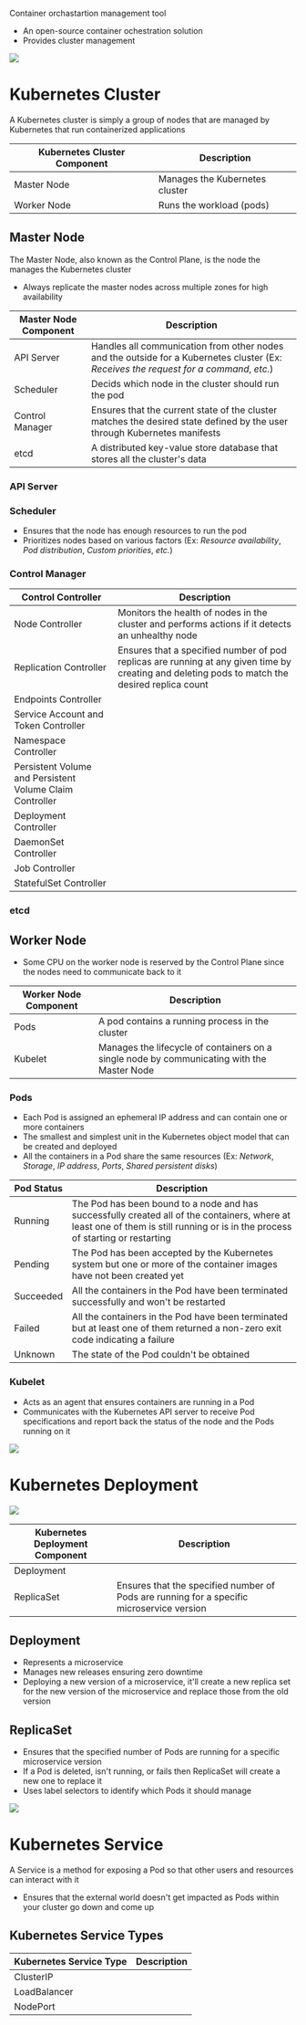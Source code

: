 Container orchastartion management tool

* An open-source container ochestration solution
* Provides cluster management

![](https://github.com/JonmarCorpuz/SecondBrain/blob/main/Assets/Whitespace.png)

# Kubernetes Cluster

A Kubernetes cluster is simply a group of nodes that are managed by Kubernetes that run containerized applications

| Kubernetes Cluster Component | Description |
| --- | --- |
| Master Node | Manages the Kubernetes cluster |
| Worker Node | Runs the workload (pods) |

## Master Node

The Master Node, also known as the Control Plane, is the node the manages the Kubernetes cluster

* Always replicate the master nodes across multiple zones for high availability

| Master Node Component | Description |
| --- | --- |
| API Server | Handles all communication from other nodes and the outside for a Kubernetes cluster (Ex: *Receives the request for a command*, *etc.*) |
| Scheduler | Decids which node in the cluster should run the pod |
| Control Manager | Ensures that the current state of the cluster matches the desired state defined by the user through Kubernetes manifests |
| etcd | A distributed key-value store database that stores all the cluster's data |

### API Server

### Scheduler

* Ensures that the node has enough resources to run the pod
* Prioritizes nodes based on various factors (Ex: *Resource availability*, *Pod distribution*, *Custom priorities*, *etc.*)

### Control Manager 

| Control Controller | Description |
| --- | --- |
| Node Controller | Monitors the health of nodes in the cluster and performs actions if it detects an unhealthy node |
| Replication Controller | Ensures that a specified number of pod replicas are running at any given time by creating and deleting pods to match the desired replica count |
| Endpoints Controller |  |
| Service Account and Token Controller |  |
| Namespace Controller |  |
| Persistent Volume and Persistent Volume Claim Controller | |
| Deployment Controller | |
| DaemonSet Controller | |
| Job Controller | |
| StatefulSet Controller | |

### etcd

## Worker Node

* Some CPU on the worker node is reserved by the Control Plane since the nodes need to communicate back to it

| Worker Node Component | Description |
| --- | --- |
| Pods | A pod contains a running process in the cluster |
| Kubelet | Manages the lifecycle of containers on a single node by communicating with the Master Node |

### Pods

* Each Pod is assigned an ephemeral IP address and can contain one or more containers 
* The smallest and simplest unit in the Kubernetes object model that can be created and deployed
* All the containers in a Pod share the same resources (Ex: *Network*, *Storage*, *IP address*, *Ports*, *Shared persistent disks*)

| Pod Status | Description |
| --- | --- |
| Running | The Pod has been bound to a node and has successfully created all of the containers, where at least one of them is still running or is in the process of starting or restarting |
| Pending | The Pod has been accepted by the Kubernetes system but one or more of the container images have not been created yet |
| Succeeded | All the containers in the Pod have been terminated successfully and won't be restarted |
| Failed | All the containers in the Pod have been terminated but at least one of them returned a non-zero exit code indicating a failure |
| Unknown | The state of the Pod couldn't be obtained |

### Kubelet

* Acts as an agent that ensures containers are running in a Pod
* Communicates with the Kubernetes API server to receive Pod specifications and report back the status of the node and the Pods running on it

![](https://github.com/JonmarCorpuz/SecondBrain/blob/main/Assets/Whitespace.png)

# Kubernetes Deployment

![](https://github.com/JonmarCorpuz/SecondBrain/blob/main/Assets/bhlfbhfblkbsbbsdfsfbdsbfbdsf.png)

| Kubernetes Deployment Component | Description |
| --- | --- |
| Deployment | |
| ReplicaSet | Ensures that the specified number of Pods are running for a specific microservice version |

## Deployment 

* Represents a microservice
* Manages new releases ensuring zero downtime
* Deploying a new version of a microservice, it'll create a new replica set for the new version of the microservice and replace those from the old version

## ReplicaSet

* Ensures that the specified number of Pods are running for a specific microservice version
* If a Pod is deleted, isn't running, or fails then ReplicaSet will create a new one to replace it
* Uses label selectors to identify which Pods it should manage

![](https://github.com/JonmarCorpuz/SecondBrain/blob/main/Assets/Whitespace.png)

# Kubernetes Service

A Service is a method for exposing a Pod so that other users and resources can interact with it

* Ensures that the external world doesn't get impacted as Pods within your cluster go down and come up

## Kubernetes Service Types

| Kubernetes Service Type | Description |
| --- | --- |
| ClusterIP | |
| LoadBalancer | |
| NodePort | |
